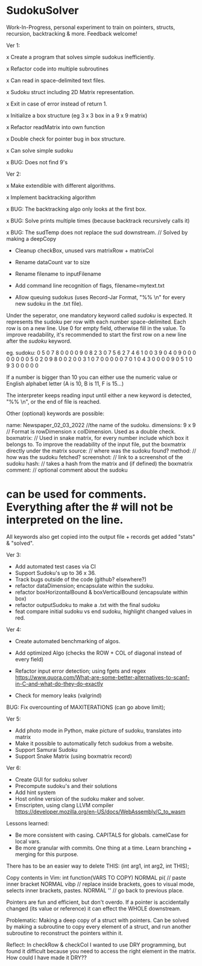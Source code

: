 # SudokuSolver

Work-In-Progress, personal experiment to train on pointers, structs, recursion, backtracking & more. Feedback welcome!

Ver 1: 

x Create a program that solves simple sudokus inefficiently.

x Refactor code into multiple subroutines

x Can read in space-delimited text files.

x Sudoku struct including 2D Matrix representation. 

x Exit in case of error instead of return 1.

x Initialize a box structure (eg 3 x 3 box in a 9 x 9 matrix)

x Refactor readMatrix into own function

x Double check for pointer bug in box structure.

x Can solve simple sudoku

x BUG: Does not find 9's

Ver 2: 

x Make extendible with different algorithms.

x Implement backtracking algorithm

x BUG: The backtracking algo only looks at the first box. 

x BUG: Solve prints multiple times (because backtrack recursively calls it)

x BUG: The sudTemp does not replace the sud downstream. // Solved by making a deepCopy

- Cleanup checkBox, unused vars matrixRow + matrixCol

- Rename dataCount var to size

- Rename filename to inputFilename

- Add command line recognition of flags, filename=mytext.txt 

- Allow queuing sudokus (uses Record-Jar Format, "%% \n" for every new sudoku in the .txt file).

Under the seperator, one mandatory keyword called *sudoku* is expected. It represents the sudoku per row with each number space-delimited. Each row is on a new line. Use 0 for empty field, otherwise fill in the value. To improve readability, it's recommended to start the first row on a new line after the *sudoku* keyword.

eg.
sudoku:
0 5 0 7 8 0 0 0 0
9 0 8 2 3 0 7 5 6
2 7 4 6 1 0 0 3 9
0 4 0 9 0 0 0 0 0
0 0 0 5 0 2 0 9 8
0 0 2 0 0 3 1 0 7
0 0 0 0 0 7 0 1 0
4 3 0 0 0 0 9 0 5
1 0 9 3 0 0 0 0 0

If a number is bigger than 10 you can either use the numeric value or English alphabet letter (A is 10, B is 11, F is 15…)

The interpreter keeps reading input until either a new keyword is detected, "%% \n", or the end of file is reached.

Other (optional) keywords are possible:

name: Newspaper_02_03_2022 //the name of the sudoku.
dimensions: 9 x 9 // Format is rowDimension x colDimension. Used as a double check. 
boxmatrix: // Used in snake matrix, for every number include which box it belongs to. To improve the readability of the input file, put the boxmatrix directly under the matrix
source: // where was the sudoku found?
method: // how was the sudoku fetched?
screenshot: // link to a screenshot of the sudoku 
hash: // takes a hash from the matrix and (if defined) the boxmatrix
comment: // optional comment about the sudoku

# can be used for comments. Everything after the # will not be interpreted on the line. 

All keywords also get copied into the output file + records get added "stats" & "solved".

Ver 3:
- Add automated test cases via CI
- Support Sudoku's up to 36 x 36.
- Track bugs outside of the code (github? elsewhere?)
- refactor dataDimension; encapsulate within the sudoku.
- refactor boxHorizontalBound & boxVerticalBound (encapsulate within box)
- refactor outputSudoku to make a .txt with the final sudoku
- feat compare initial sudoku vs end sudoku, highlight changed values in red.

Ver 4:
- Create automated benchmarking of algos.
- Add optimized Algo (checks the ROW + COL of diagonal instead of every field)
- Refactor input error detection; using fgets and regex
https://www.quora.com/What-are-some-better-alternatives-to-scanf-in-C-and-what-do-they-do-exactly

- Check for memory leaks (valgrind)

BUG: Fix overcounting of MAXITERATIONS (can go above limit);

Ver 5:
- Add photo mode in Python, make picture of sudoku, translates into matrix
- Make it possible to automatically fetch sudokus from a website.
- Support Samurai Sudoku
- Support Snake Matrix (using boxmatrix record)

Ver 6:
- Create GUI for sudoku solver
- Precompute sudoku's and their solutions
- Add hint system
- Host online version of the sudoku maker and solver.
- Emscripten, using clang LLVM compiler https://developer.mozilla.org/en-US/docs/WebAssembly/C_to_wasm

Lessons learned:

- Be more consistent with casing. CAPITALS for globals. camelCase for local vars.
- Be more granular with commits. One thing at a time. Learn branching + merging for this purpose.

There has to be an easier way to delete THIS:
(int arg1, int arg2, int THIS);

Copy contents in Vim:
int function(VARS TO COPY)
NORMAL pi( // paste inner bracket
NORMAL vibp // replace inside brackets, goes to visual mode, selects inner brackets, pastes.
NORMAL '' // go back to previous place.

Pointers are fun and efficient, but don't overdo. If a pointer is accidentally changed (its value or reference) it can effect the WHOLE downstream.

Problematic: Making a deep copy of a struct with pointers. Can be solved by making a subroutine to copy every element of a struct, and run another subroutine to reconstruct the pointers within it.

Reflect: 
In checkRow & checkCol I wanted to use DRY programming, but found it difficult because you need to access the right element in the matrix. How could I have made it DRY??
